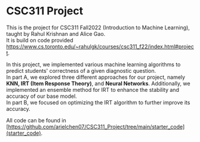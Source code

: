 # CSC311 Project
This is the project for CSC311 Fall2022 (Introduction to Machine Learning), taught by Rahul Krishnan and Alice Gao. <br />
It is build on code provided https://www.cs.toronto.edu/~rahulgk/courses/csc311_f22/index.html#project.

In this project, we implemented various machine learning algorithms to predict students' correctness of a given diagnostic question. <br />
In part A, we explored three different approaches for our project, namely **KNN, IRT (Item Response Theory)**, and **Neural Networks**. Additionally, we implemented an ensemble method for IRT to enhance the stability and accuracy of our base model. <br />
In part B, we focused on optimizing the IRT algorithm to further improve its accuracy.<br />

All code can be found in [https://github.com/arielchen07/CSC311_Project/tree/main/starter_code](starter_code). <br />
